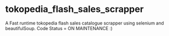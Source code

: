 # tokopedia_flash_sales_scrapper
A Fast runtime tokopedia flash sales catalogue scrapper using selenium and beautifulSoup. 
Code Status = ON MAINTENANCE :)
